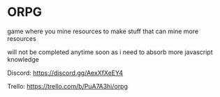 # ORPG
 game where you mine resources to make stuff that can mine more resources
 
 will not be completed anytime soon as i need to absorb more javascript knowledge
 
 Discord: https://discord.gg/AexXfXeEY4
 
 Trello: https://trello.com/b/PuA7A3hi/orpg
